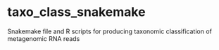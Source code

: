 # taxo_class_snakemake
Snakemake file and R scripts for producing taxonomic classification of metagenomic RNA reads
